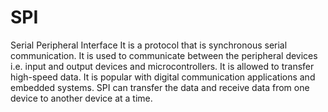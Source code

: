 # SPI
Serial Peripheral Interface
It is a protocol that is synchronous serial communication. 
It is used to communicate between the peripheral devices i.e. input and output devices and microcontrollers. 
It is allowed to transfer high-speed data. 
It is popular with digital communication applications and embedded systems. 
SPI can transfer the data and receive data from one device to another device at a time.
